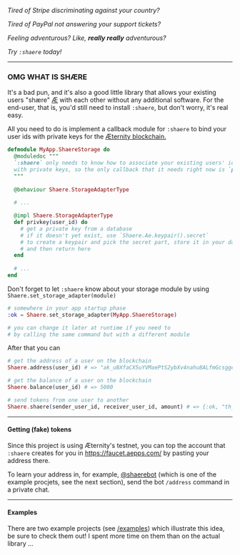 *Tired of Stripe discriminating against your country?*

*Tired of PayPal not answering your support tickets?*

*Feeling adventurous? Like, **really really** adventurous?*

*Try `:shaere` today!*

---

### OMG WHAT IS SHÆRE

It's a bad pun, and it's also a good little library that allows your existing users "shære" [Æ](https://coinmarketcap.com/currencies/aeternity/) with each other without any additional software. For the end-user, that is, you'd still need to install `:shaere`, but don't worry, it's real easy.

All you need to do is implement a callback module for `:shaere` to bind your user ids with private keys for the [Æternity blockchain.](https://github.com/aeternity/epoch)

```elixir
defmodule MyApp.ShaereStorage do
  @moduledoc """
  `:shaere` only needs to know how to associate your existing users' ids
  with private keys, so the only callback that it needs right now is `privkey/1`
  """
  
  @behaviour Shaere.StorageAdapterType
  
  # ...

  @impl Shaere.StorageAdapterType
  def privkey(user_id) do
    # get a private key from a database
    # if it doesn't yet exist, use `Shaere.Ae.keypair().secret`
    # to create a keypair and pick the secret part, store it in your database
    # and then return here
  end
  
  # ...
end
```

Don't forget to let `:shaere` know about your storage module by using `Shaere.set_storage_adapter(module)`

```elixir
# somewhere in your app startup phase
:ok = Shaere.set_storage_adapter(MyApp.ShaereStorage)

# you can change it later at runtime if you need to 
# by calling the same command but with a different module
```

After that you can

```elixir
# get the address of a user on the blockchain
Shaere.address(user_id) # => "ak_uBXfaCX5uYVMaePtS2ybXv4nahu8ALfmGcsgge9ghrfAHD6Wf"

# get the balance of a user on the blockchain
Shaere.balance(user_id) # => 5000

# send tokens from one user to another
Shaere.shaere(sender_user_id, receiver_user_id, amount) # => {:ok, "th_2A9PibNnDbNDNJ78ZQxMdfXAPP8dZ1XnhiZpJBJSy4aefixtDr"}
```

---

#### Getting (fake) tokens

Since this project is using Æternity's testnet, you can top the account that `:shaere` creates for you in https://faucet.aepps.com/ by pasting your address there.

To learn your address in, for example, [@shaerebot](https://t.me/shaerebot) (which is one of the example procjets, see the next section), send the bot `/address` command in a private chat.

---

#### Examples

There are two example projects (see [/examples](https://github.com/spawnfest/shaere/tree/master/examples)) which illustrate this idea, be sure to check them out! I spent more time on them than on the actual library ...
